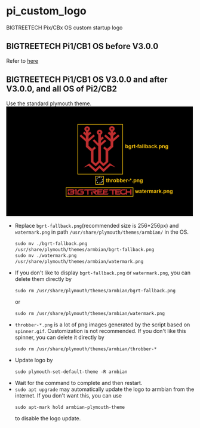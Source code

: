 # pi_custom_logo

BIGTREETECH Pix/CBx OS custom startup logo

## BIGTREETECH Pi1/CB1 OS before V3.0.0
Refer to [here](https://github.com/bigtreetech/armbian-bootlogo)

## BIGTREETECH Pi1/CB1 OS V3.0.0 and after V3.0.0, and all OS of Pi2/CB2
Use the standard plymouth theme.
<img src=img/custom_logo.png width="500"/></br>
* Replace `bgrt-fallback.png`(recommended size is 256*256px) and `watermark.png` in path `/usr/share/plymouth/themes/armbian/` in the OS.</br>
  ```
  sudo mv ./bgrt-fallback.png /usr/share/plymouth/themes/armbian/bgrt-fallback.png
  sudo mv ./watermark.png /usr/share/plymouth/themes/armbian/watermark.png
  ```
* If you don't like to display `bgrt-fallback.png` or `watermark.png`, you can delete them directly by
  ```
  sudo rm /usr/share/plymouth/themes/armbian/bgrt-fallback.png
  ```
  or
  ```
  sudo rm /usr/share/plymouth/themes/armbian/watermark.png
  ```
* `throbber-*.png` is a lot of png images generated by the script based on `spinner.gif`. Customization is not recommended. If you don't like this spinner, you can delete it directly by
  ```
  sudo rm /usr/share/plymouth/themes/armbian/throbber-*
  ```
* Update logo by
  ```
  sudo plymouth-set-default-theme -R armbian
  ```
* Wait for the command to complete and then restart.
* `sudo apt upgrade` may automatically update the logo to armbian from the internet. If you don't want this, you can use
  ```
  sudo apt-mark hold armbian-plymouth-theme
  ```
  to disable the logo update.
